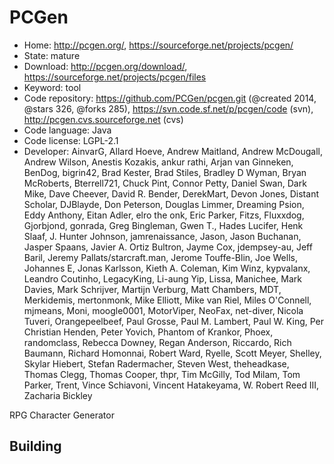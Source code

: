 # PCGen

- Home: http://pcgen.org/, https://sourceforge.net/projects/pcgen/
- State: mature
- Download: http://pcgen.org/download/, https://sourceforge.net/projects/pcgen/files
- Keyword: tool
- Code repository: https://github.com/PCGen/pcgen.git (@created 2014, @stars 326, @forks 285), https://svn.code.sf.net/p/pcgen/code (svn), http://pcgen.cvs.sourceforge.net (cvs)
- Code language: Java
- Code license: LGPL-2.1
- Developer: AinvarG, Allard Hoeve, Andrew Maitland, Andrew McDougall, Andrew Wilson, Anestis Kozakis, ankur rathi, Arjan van Ginneken, BenDog, bigrin42, Brad Kester, Brad Stiles, Bradley D Wyman, Bryan McRoberts, Bterrell721, Chuck Pint, Connor Petty, Daniel Swan, Dark Mike, Dave Cheever, David R. Bender, DerekMart, Devon Jones, Distant Scholar, DJBlayde, Don Peterson, Douglas Limmer, Dreaming Psion, Eddy Anthony, Eitan Adler, elro the onk, Eric Parker, Fitzs, Fluxxdog, Gjorbjond, gonrada, Greg Bingleman, Gwen T., Hades Lucifer, Henk Slaaf, J. Hunter Johnson, jamrenaissance, Jason, Jason Buchanan, Jasper Spaans, Javier A. Ortiz Bultron, Jayme Cox, jdempsey-au, Jeff Baril, Jeremy Pallats/starcraft.man, Jerome Touffe-Blin, Joe Wells, Johannes E, Jonas Karlsson, Kieth A. Coleman, Kim Winz, kypvalanx, Leandro Coutinho, LegacyKing, Li-aung Yip, Lissa, Manichee, Mark Davies, Mark Schrijver, Martijn Verburg, Matt Chambers, MDT, Merkidemis, mertonmonk, Mike Elliott, Mike van Riel, Miles O'Connell, mjmeans, Moni, moogle0001, MotorViper, NeoFax, net-diver, Nicola Tuveri, Orangepeelbeef, Paul Grosse, Paul M. Lambert, Paul W. King, Per Christian Henden, Peter Yovich, Phantom of Krankor, Phoex, randomclass, Rebecca Downey, Regan Anderson, Riccardo, Rich Baumann, Richard Homonnai, Robert Ward, Ryelle, Scott Meyer, Shelley, Skylar Hiebert, Stefan Radermacher, Steven West, theheadkase, Thomas Clegg, Thomas Cooper, thpr, Tim McGilly, Tod Milam, Tom Parker, Trent, Vince Schiavoni, Vincent Hatakeyama, W. Robert Reed III, Zacharia Bickley

RPG Character Generator

## Building
